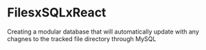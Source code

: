 # FilesxSQLxReact
Creating a modular database that will automatically update with any chagnes to the tracked file directory through MySQL 
